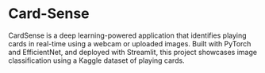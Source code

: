 # Card-Sense
CardSense is a deep learning-powered application that identifies playing cards in real-time using a webcam or uploaded images. Built with PyTorch and EfficientNet, and deployed with Streamlit, this project showcases image classification using a Kaggle dataset of playing cards.
